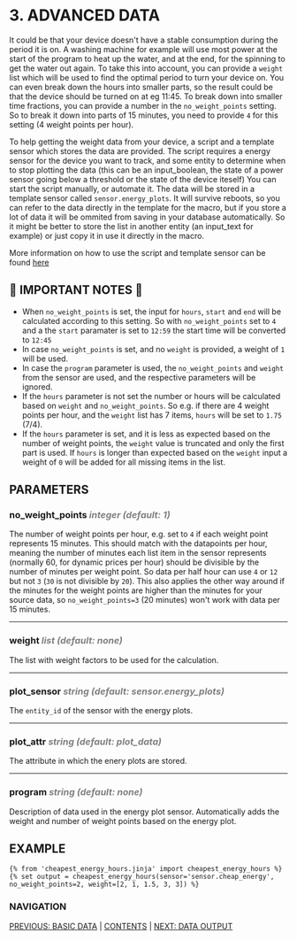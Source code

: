 # 3. ADVANCED DATA

It could be that your device doesn't have a stable consumption during the period it is on. A washing machine for example will use most power at the start of the program to heat up the water, and at the end, for the spinning to get the water out again.
To take this into account, you can provide a `weight` list which will be used to find the optimal period to turn your device on. You can even break down the hours into smaller parts, so the result could be that the device should be turned on at eg 11:45.
To break down into smaller time fractions, you can provide a number in the `no_weight_points` setting. So to break it down into parts of 15 minutes, you need to provide `4` for this setting (4 weight points per hour).

To help getting the weight data from your device, a script and a template sensor which stores the data are provided. The script requires a energy sensor for the device you want to track, and some entity to determine when to stop plotting the data (this can be an input_boolean, the state of a power sensor going below a threshold or the state of the device iteself)
You can start the script manually, or automate it. The data will be stored in a template sensor called `sensor.energy_plots`. It will survive reboots, so you can refer to the data directly in the template for the macro, but if you store a lot of data it will be ommited from saving in your database automatically. So it might be better to store the list in another entity (an input_text for example) or just copy it in use it directly in the macro.

More information on how to use the script and template sensor can be found [here](../example_package/README.md)

## 🚨 IMPORTANT NOTES 🚨

* When `no_weight_points` is set, the input for `hours`, `start` and `end` will be calculated according to this setting. So with `no_weight_points` set to `4` and a the `start` paramater is set to `12:59` the start time will be converted to `12:45`
* In case `no_weight_points` is set, and no `weight` is provided, a weight of `1` will be used.
* In case the `program` parameter is used, the `no_weight_points` and `weight` from the sensor are used, and the respective parameters will be ignored.
* If the `hours` parameter is not set the number or hours will be calculated based on `weight` and `no_weight_points`. So e.g. if there are 4 weight points per hour, and the `weight` list has 7 items, `hours` will be set to `1.75` (7/4).
* If the `hours` parameter is set, and it is less as expected based on the number of weight points, the `weight` value is truncated and only the first part is used. If `hours` is longer than expected based on the `weight` input a weight of `0` will be added for all missing items in the list.

## PARAMETERS

### **no_weight_points** <span style="color:grey">_integer (default: 1)_</span>
The number of weight points per hour, e.g. set to `4` if each weight point represents 15 minutes. This should match with the datapoints per hour, meaning the number of minutes each list item in the sensor represents (normally 60, for dynamic prices per hour) should be divisible by the number of minutes per weight point. So data per half hour can use `4` or `12` but not `3` (`30` is not divisible by `20`). This also applies the other way around if the minutes for the weight points are higher than the minutes for your source data, so `no_weight_points=3` (20 minutes) won't work with data per 15 minutes.
***
### **weight** <span style="color:grey">_list (default: none)_</span>
The list with weight factors to be used for the calculation.
***
### **plot_sensor** <span style="color:grey">_string (default: sensor.energy_plots)_</span>
The `entity_id` of the sensor with the energy plots.
***
### **plot_attr** <span style="color:grey">_string (default: plot_data)_</span>
The attribute in which the enery plots are stored.
***
### **program** <span style="color:grey">_string (default: none)_</span>
Description of data used in the energy plot sensor. Automatically adds the weight and number of weight points based on the energy plot.

## EXAMPLE

```jinja
{% from 'cheapest_energy_hours.jinja' import cheapest_energy_hours %}
{% set output = cheapest_energy_hours(sensor='sensor.cheap_energy', no_weight_points=2, weight=[2, 1, 1.5, 3, 3]) %}
```

### NAVIGATION
[PREVIOUS: BASIC DATA](./2-basic_data.md) | [CONTENTS](0-how-to.md) | [NEXT: DATA OUTPUT](4-data_output.md)
